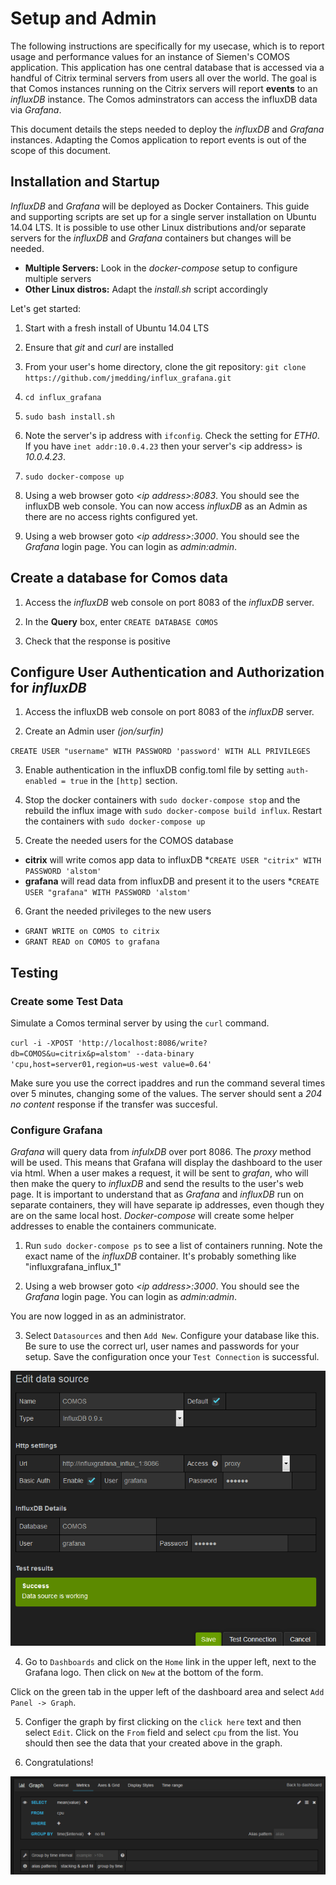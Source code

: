 # Setup and Admin
The following instructions are specifically for my usecase, which is to report usage and performance values for an instance of Siemen's COMOS application. This application has one central database that is accessed via a handful of Citrix terminal servers from users all over the world.  The goal is that Comos instances running on the Citrix servers will report **events** to an *influxDB* instance.  The Comos adminstrators can access the influxDB data via *Grafana*.

This document details the steps needed to deploy the *influxDB* and *Grafana* instances.  Adapting the Comos application to report events is out of the scope of this document.

## Installation and Startup
*InfluxDB* and *Grafana* will be deployed as Docker Containers. This guide and supporting scripts are set up for a single server installation on Ubuntu 14.04 LTS.  It is possible to use other Linux distributions and/or separate servers for the *influxDB* and *Grafana* containers but changes will be needed.
* **Multiple Servers:** Look in the *docker-compose* setup to configure multiple servers
* **Other Linux distros:** Adapt the *install.sh* script accordingly  

Let's get started:

1. Start with a fresh install of Ubuntu 14.04 LTS

2. Ensure that *git* and *curl* are installed

3. From your user's home directory, clone the git repository: `git clone https://github.com/jmedding/influx_grafana.git`

4. `cd influx_grafana`

5. `sudo bash install.sh`

6.  Note the server's ip address with `ifconfig`.  Check the setting for *ETH0*. If you have `inet addr:10.0.4.23` then your server's \<ip address> is *10.0.4.23*.  

7. `sudo docker-compose up`

8. Using a web browser goto *\<ip address>:8083*. You should see the influxDB web console. You can now access *influxDB* as an Admin as there are no access rights configured yet.

9. Using a web browser goto *\<ip address>:3000*. You should see the *Grafana* login page. You can login as *admin:admin*.

## Create a database for Comos data
1. Access the *influxDB* web console on port 8083 of the *influxDB* server.

2. In the **Query** box, enter `CREATE DATABASE COMOS`

3. Check that the response is positive

## Configure User Authentication and Authorization for *influxDB*

1. Access the influxDB web console on port 8083 of the *influxDB* server.

2. Create an Admin user *(jon/surfin)*

`CREATE USER "username" WITH PASSWORD 'password' WITH ALL PRIVILEGES`

3. Enable authentication in the influxDB config.toml file by setting `auth-enabled = true` in the `[http]` section.

4. Stop the docker containers with `sudo docker-compose stop` and the rebuild the influx image with `sudo docker-compose build influx`. Restart the containers with `sudo docker-compose up`

5. Create the needed users for the COMOS database
  * **citrix** will write comos app data to influxDB
    *`CREATE USER "citrix" WITH PASSWORD 'alstom'`     
  * **grafana** will read data from influxDB and present it to the users
    *`CREATE USER "grafana" WITH PASSWORD 'alstom'` 

6. Grant the needed privileges to the new users
  * `GRANT WRITE on COMOS to citrix`
  * `GRANT READ on COMOS to grafana`


## Testing
### Create some Test Data
Simulate a Comos terminal server by using the `curl` command.

`curl -i -XPOST 'http://localhost:8086/write?db=COMOS&u=citrix&p=alstom' --data-binary 'cpu,host=server01,region=us-west value=0.64'`

Make sure you use the correct ipaddres and run the command several times over 5 minutes, changing some of the values.  The server should sent a *204 no content* response if the transfer was succesful.

### Configure Grafana

*Grafana* will query data from *infulxDB* over port 8086. The *proxy* method will be used. This means that Grafana will display the dashboard to the user via html.  When a user makes a request, it will be sent to *grafan*, who will then make the query to *influxDB* and send the results to the user's web page.  It is important to understand that as *Grafana* and *influxDB* run on separate containers, they will have separate ip addresses, even though they are on the same local host.  *Docker-compose* will create some helper addresses to enable the containers communicate. 

1. Run `sudo docker-compose ps` to see a list of containers running.  Note the exact name of the *influxDB* container.  It's probably something like "influxgrafana_influx_1"

2. Using a web browser goto *\<ip address>:3000*. You should see the *Grafana* login page. You can login as *admin:admin*.

You are now logged in as an administrator.

3. Select `Datasources` and then `Add New`.  Configure your database like this.  Be sure to use the correct url, user names and passwords for your setup. Save the configuration once your `Test Connection` is successful.

![alt text](grafana_datasource_config.png "Grafana Datasource Configuration")

4. Go to `Dashboards` and click on the `Home` link in the upper left, next to the Grafana logo. Then click on `New` at the bottom of the form.

Click on the green tab in the upper left of the dashboard area and select `Add Panel -> Graph`. 

5. Configer the graph by first clicking on the `click here` text and then select `Edit`.  Click on the `From` field and select `cpu` from the list.  You should then see the data that your created above in the graph. 

6. Congratulations!

![alt text](grafana_dashboard_config.png "Grafana Dashboard Configuration")